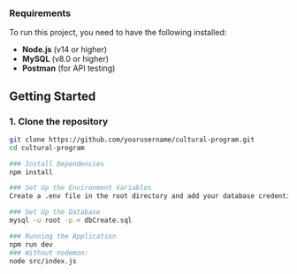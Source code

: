 
### Requirements

To run this project, you need to have the following installed:

- **Node.js** (v14 or higher)
- **MySQL** (v8.0 or higher)
- **Postman** (for API testing)

## Getting Started

### 1. Clone the repository
```bash
git clone https://github.com/yourusername/cultural-program.git
cd cultural-program

### Install Dependencies
npm install

### Set Up the Environment Variables
Create a .env file in the root directory and add your database credentials

### Set Up the Database
mysql -u root -p < dbCreate.sql

### Running the Application
npm run dev
### Without nodemon:
node src/index.js 

